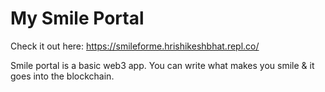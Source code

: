 # My Smile Portal

Check it out here: https://smileforme.hrishikeshbhat.repl.co/

Smile portal is a basic web3 app. You can write what makes you smile & it goes into the blockchain.

